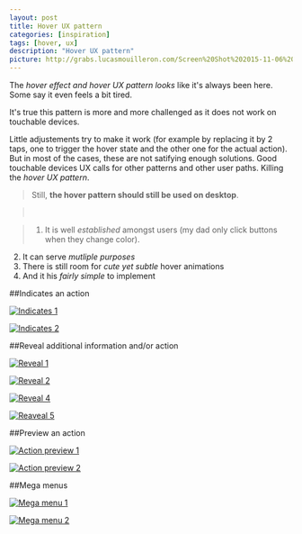 ```yaml
---
layout: post
title: Hover UX pattern 
categories: [inspiration]
tags: [hover, ux]
description: "Hover UX pattern"
picture: http://grabs.lucasmouilleron.com/Screen%20Shot%202015-11-06%20at%2018.28.34.png
---
```


The *hover effect and hover UX pattern looks* like it's always been here. Some say it even feels a bit tired.

It's true this pattern is more and more challenged as it does not work on touchable devices.

Little adjustements try to make it work (for example by replacing it by 2 taps, one to trigger the hover state and the other one for the actual action). But in most of the cases, these are not satifying enough solutions.
Good touchable devices UX calls for other patterns and other user paths. Killing the *hover UX pattern*.

> Still, **the hover pattern should still be used on desktop**.

> &nbsp;

> 1. It is well *established* amongst users (my dad only click buttons when they change color). 
2. It can serve *mutliple purposes*
3. There is still room for *cute yet subtle* hover animations
4. And it his *fairly simple* to implement


##Indicates an action

[![Indicates 1](http://grabs.lucasmouilleron.com/Screen%20Shot%202014-08-28%20at%2016.21.28.png)](http://tympanus.net/Development/IconHoverEffects)

[![Indicates 2](http://grabs.lucasmouilleron.com/Screen%20Shot%202014-08-28%20at%2017.30.33.png)](http://tympanus.net/Development/CreativeLinkEffects)

##Reveal additional information and/or action

[![Reveal 1](http://grabs.lucasmouilleron.com/Screen%20Shot%202014-08-28%20at%2016.17.57.png)](http://tympanus.net/Development/HoverEffectIdeas)

[![Reveal 2](http://grabs.lucasmouilleron.com/Screen%20Shot%202014-08-28%20at%2016.20.28.png)](http://tympanus.net/Tutorials/CaptionHoverEffects)

[![Reveal 4](http://grabs.lucasmouilleron.com/Screen%20Shot%202014-08-28%20at%2017.28.43.png)](http://feedly.com)

[![Reaveal 5](http://grabs.lucasmouilleron.com/Screen%20Shot%202014-08-28%20at%2016.22.46.png)](http://tympanus.net/Tutorials/ShapeHoverEffectSVG)

##Preview an action

[![Action preview 1](http://grabs.lucasmouilleron.com/Screen%20Shot%202014-08-28%20at%2016.29.41.png)](http://tympanus.net/Development/ArrowNavigationStyles)

[![Action preview 2](http://grabs.lucasmouilleron.com/Screen%20Shot%202014-08-28%20at%2017.12.24.png)](<http://www.wikiwand.com/en/Gymnasium_(ancient_Greece)>)

##Mega menus

[![Mega menu 1](http://grabs.lucasmouilleron.com/Screen%20Shot%202014-08-28%20at%2018.00.05.png)](http://www.nike.com/fr)

[![Mega menu 2](http://grabs.lucasmouilleron.com/Screen%20Shot%202014-08-28%20at%2017.55.06.png)](http://www.bonlook.com)

